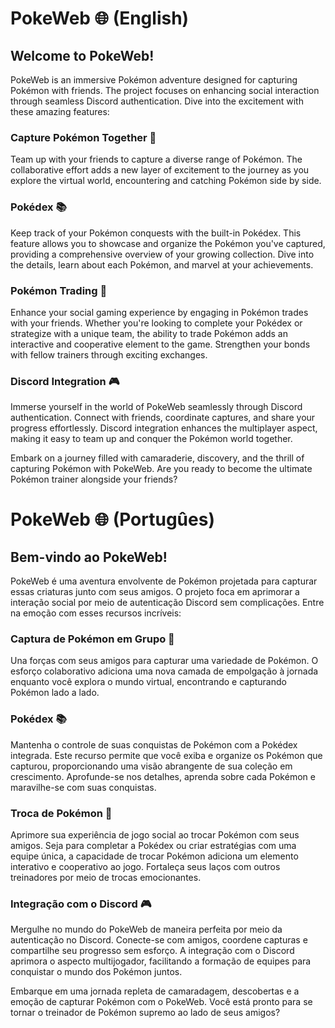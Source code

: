 # PokeWeb 🌐 (English)

## Welcome to PokeWeb!

PokeWeb is an immersive Pokémon adventure designed for capturing Pokémon with friends. The project focuses on enhancing social interaction through seamless Discord authentication. Dive into the excitement with these amazing features:

### Capture Pokémon Together 🤝

Team up with your friends to capture a diverse range of Pokémon. The collaborative effort adds a new layer of excitement to the journey as you explore the virtual world, encountering and catching Pokémon side by side.

### Pokédex 📚

Keep track of your Pokémon conquests with the built-in Pokédex. This feature allows you to showcase and organize the Pokémon you've captured, providing a comprehensive overview of your growing collection. Dive into the details, learn about each Pokémon, and marvel at your achievements.

### Pokémon Trading 🔄

Enhance your social gaming experience by engaging in Pokémon trades with your friends. Whether you're looking to complete your Pokédex or strategize with a unique team, the ability to trade Pokémon adds an interactive and cooperative element to the game. Strengthen your bonds with fellow trainers through exciting exchanges.

### Discord Integration 🎮

Immerse yourself in the world of PokeWeb seamlessly through Discord authentication. Connect with friends, coordinate captures, and share your progress effortlessly. Discord integration enhances the multiplayer aspect, making it easy to team up and conquer the Pokémon world together.

Embark on a journey filled with camaraderie, discovery, and the thrill of capturing Pokémon with PokeWeb. Are you ready to become the ultimate Pokémon trainer alongside your friends?

# PokeWeb 🌐 (Portugûes)

## Bem-vindo ao PokeWeb!

PokeWeb é uma aventura envolvente de Pokémon projetada para capturar essas criaturas junto com seus amigos. O projeto foca em aprimorar a interação social por meio de autenticação Discord sem complicações. Entre na emoção com esses recursos incríveis:

### Captura de Pokémon em Grupo 🤝

Una forças com seus amigos para capturar uma variedade de Pokémon. O esforço colaborativo adiciona uma nova camada de empolgação à jornada enquanto você explora o mundo virtual, encontrando e capturando Pokémon lado a lado.

### Pokédex 📚

Mantenha o controle de suas conquistas de Pokémon com a Pokédex integrada. Este recurso permite que você exiba e organize os Pokémon que capturou, proporcionando uma visão abrangente de sua coleção em crescimento. Aprofunde-se nos detalhes, aprenda sobre cada Pokémon e maravilhe-se com suas conquistas.

### Troca de Pokémon 🔄

Aprimore sua experiência de jogo social ao trocar Pokémon com seus amigos. Seja para completar a Pokédex ou criar estratégias com uma equipe única, a capacidade de trocar Pokémon adiciona um elemento interativo e cooperativo ao jogo. Fortaleça seus laços com outros treinadores por meio de trocas emocionantes.

### Integração com o Discord 🎮

Mergulhe no mundo do PokeWeb de maneira perfeita por meio da autenticação no Discord. Conecte-se com amigos, coordene capturas e compartilhe seu progresso sem esforço. A integração com o Discord aprimora o aspecto multijogador, facilitando a formação de equipes para conquistar o mundo dos Pokémon juntos.

Embarque em uma jornada repleta de camaradagem, descobertas e a emoção de capturar Pokémon com o PokeWeb. Você está pronto para se tornar o treinador de Pokémon supremo ao lado de seus amigos?
